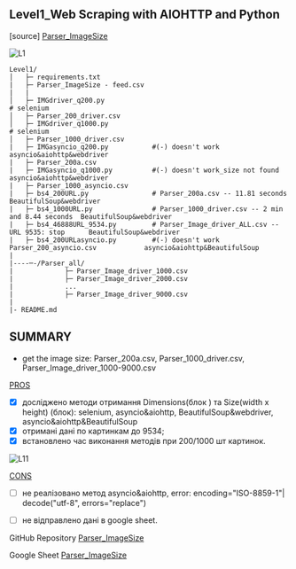 ## Level1_Web Scraping with AIOHTTP and Python
[source] [Parser_ImageSize](https://docs.google.com/spreadsheets/d/1QX2IhFyYmGDFMvovw2WFz3wAT4piAZ_8hi5Lzp7LjV0/edit#gid=1902149593)

![L1](https://github.com/Daria-jk8/Parser_ImageSize/assets/92945302/f30e1703-a5fa-41fc-984d-32ac6145be2e)

```
Level1/  
│   ├─ requirements.txt
|   ├─ Parser_ImageSize - feed.csv
|   |    
│   ├─ IMGdriver_q200.py                                                                # selenium
│   ├─ Parser_200_driver.csv               
│   ├─ IMGdriver_q1000.py                                                               # selenium
│   ├─ Parser_1000_driver.csv
|   ├─ IMGasyncio_q200.py           #(-) doesn't work                                   asyncio&aiohttp&webdriver  
|   ├─ Parser_200a.csv   
|   ├─ IMGasyncio_q1000.py          #(-) doesn't work_size not found                    asyncio&aiohttp&webdriver   
|   ├─ Parser_1000_asyncio.csv
|   ├─ bs4_200URL.py                # Parser_200a.csv -- 11.81 seconds                  BeautifulSoup&webdriver
|   ├─ bs4_1000URL.py               # Parser_1000_driver.csv -- 2 min and 8.44 seconds  BeautifulSoup&webdriver
|   ├─ bs4_46888URL_9534.py         # Parser_Image_driver_ALL.csv -- URL 9535: stop      BeautifulSoup&webdriver
|   ├─ bs4_200URLasyncio.py         #(-) doesn't work Parser_200_asyncio.csv            asyncio&aiohttp&BeautifulSoup
|
|----─-/Parser_all/
|             ├─ Parser_Image_driver_1000.csv
|             ├─ Parser_Image_driver_2000.csv
|             ...
|             ├─ Parser_Image_driver_9000.csv 
|             
|- README.md

```

## SUMMARY

- get the image size: Parser_200a.csv, Parser_1000_driver.csv, Parser_Image_driver_1000-9000.csv

<u>PROS</u>
- [x] досліджено методи отримання Dimensions(блок <head>) та Size(width х height) (блок<body>): selenium, asyncio&aiohttp, BeautifulSoup&webdriver, asyncio&aiohttp&BeautifulSoup
- [x] отримані дані по картинкам до 9534;
- [x] встановлено час виконання методів при 200/1000 шт картинок. 

![L11](https://github.com/Daria-jk8/Parser_ImageSize/assets/92945302/2fdbc0f4-3ace-4fe5-b14f-109d8a562936)

<u>CONS</u>

- [ ] не реалізовано метод asyncio&aiohttp, error: encoding="ISO-8859-1"| decode("utf-8", errors="replace")
- [ ] не відправлено дані в google sheet.


GitHub Repository [Parser_ImageSize](https://github.com/Daria-jk8/Parser_ImageSize)

Google Sheet [Parser_ImageSize](https://docs.google.com/spreadsheets/d/1QX2IhFyYmGDFMvovw2WFz3wAT4piAZ_8hi5Lzp7LjV0/edit#gid=1902149593)


  
